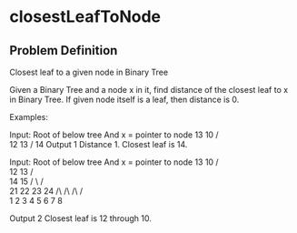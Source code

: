 # closestLeafToNode

## Problem Definition

Closest leaf to a given node in Binary Tree

Given a Binary Tree and a node x in it, find distance of the closest leaf to x in Binary Tree. If given node itself is a leaf, then distance is 0.

Examples:

Input: Root of below tree
       And x = pointer to node 13
          10
       /     \
     12       13
             /
           14
Output 1
Distance 1. Closest leaf is 14.


Input: Root of below tree
       And x = pointer to node 13
          10
       /     \
     12       13
           /     \
         14       15
        /   \     /  \
       21   22   23   24
       /\   /\   /\   /\
      1 2  3 4  5 6  7  8

Output 2
Closest leaf is 12 through 10.

